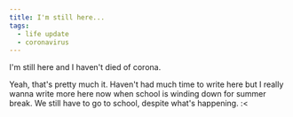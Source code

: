 ```yaml
---
title: I'm still here...
tags:
  - life update
  - coronavirus
---
```

I'm still here and I haven't died of corona.

Yeah, that's pretty much it. Haven't had much time to write here but I really wanna write more here now when school is winding down for summer break. We still have to go to school, despite what's happening. :<